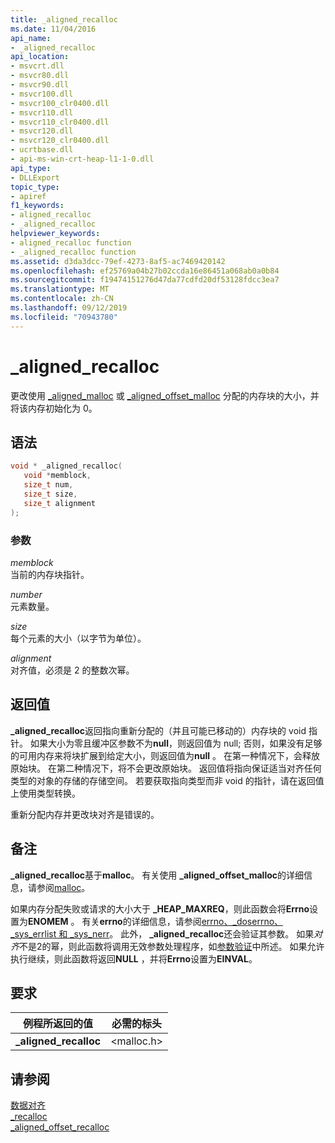 ```yaml
---
title: _aligned_recalloc
ms.date: 11/04/2016
api_name:
- _aligned_recalloc
api_location:
- msvcrt.dll
- msvcr80.dll
- msvcr90.dll
- msvcr100.dll
- msvcr100_clr0400.dll
- msvcr110.dll
- msvcr110_clr0400.dll
- msvcr120.dll
- msvcr120_clr0400.dll
- ucrtbase.dll
- api-ms-win-crt-heap-l1-1-0.dll
api_type:
- DLLExport
topic_type:
- apiref
f1_keywords:
- aligned_recalloc
- _aligned_recalloc
helpviewer_keywords:
- aligned_recalloc function
- _aligned_recalloc function
ms.assetid: d3da3dcc-79ef-4273-8af5-ac7469420142
ms.openlocfilehash: ef25769a04b27b02ccda16e86451a068ab0a0b84
ms.sourcegitcommit: f19474151276d47da77cdfd20df53128fdcc3ea7
ms.translationtype: MT
ms.contentlocale: zh-CN
ms.lasthandoff: 09/12/2019
ms.locfileid: "70943780"
---
```

# <a name="_aligned_recalloc"></a>_aligned_recalloc

更改使用 [_aligned_malloc](aligned-malloc.md) 或 [_aligned_offset_malloc](aligned-offset-malloc.md) 分配的内存块的大小，并将该内存初始化为 0。

## <a name="syntax"></a>语法

```C
void * _aligned_recalloc(
   void *memblock,
   size_t num,
   size_t size,
   size_t alignment
);
```

### <a name="parameters"></a>参数

*memblock*<br/>
当前的内存块指针。

*number*<br/>
元素数量。

*size*<br/>
每个元素的大小（以字节为单位）。

*alignment*<br/>
对齐值，必须是 2 的整数次幂。

## <a name="return-value"></a>返回值

**_aligned_recalloc**返回指向重新分配的（并且可能已移动的）内存块的 void 指针。 如果大小为零且缓冲区参数不为**null**，则返回值为 null; 否则，如果没有足够的可用内存来将块扩展到给定大小，则返回值为**null** 。 在第一种情况下，会释放原始块。 在第二种情况下，将不会更改原始块。 返回值将指向保证适当对齐任何类型的对象的存储的存储空间。 若要获取指向类型而非 void 的指针，请在返回值上使用类型转换。

重新分配内存并更改块对齐是错误的。

## <a name="remarks"></a>备注

**_aligned_recalloc**基于**malloc**。 有关使用 **_aligned_offset_malloc**的详细信息，请参阅[malloc](malloc.md)。

如果内存分配失败或请求的大小大于 **_HEAP_MAXREQ**，则此函数会将**Errno**设置为**ENOMEM** 。 有关**errno**的详细信息，请参阅[errno、_doserrno、_sys_errlist 和 _sys_nerr](../../c-runtime-library/errno-doserrno-sys-errlist-and-sys-nerr.md)。 此外， **_aligned_recalloc**还会验证其参数。 如果*对齐*不是2的幂，则此函数将调用无效参数处理程序，如[参数验证](../../c-runtime-library/parameter-validation.md)中所述。 如果允许执行继续，则此函数将返回**NULL** ，并将**Errno**设置为**EINVAL**。

## <a name="requirements"></a>要求

|例程所返回的值|必需的标头|
|-------------|---------------------|
|**_aligned_recalloc**|\<malloc.h>|

## <a name="see-also"></a>请参阅

[数据对齐](../../c-runtime-library/data-alignment.md)<br/>
[_recalloc](recalloc.md)<br/>
[_aligned_offset_recalloc](aligned-offset-recalloc.md)<br/>
